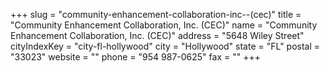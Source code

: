 +++
slug = "community-enhancement-collaboration-inc--(cec)"
title = "Community Enhancement Collaboration, Inc. (CEC)"
name = "Community Enhancement Collaboration, Inc. (CEC)"
address = "5648 Wiley Street"
cityIndexKey = "city-fl-hollywood"
city = "Hollywood"
state = "FL"
postal = "33023"
website = ""
phone = "954 987-0625"
fax = ""
+++
